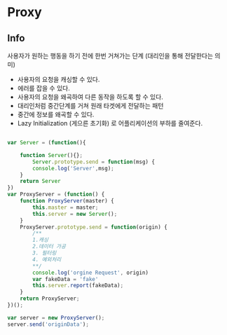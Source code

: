 # Proxy


## Info
사용자가 원하는 행동을 하기 전에 한번 거쳐가는 단계
(대리인을 통해 전달한다는 의미)<br>

- 사용자의 요청을 캐싱할 수 있다.
- 에러를 잡을 수 있다.
- 사용자의 요청을 왜곡하여 다른 동작을 하도록 할 수 있다.
- 대리인처럼 중간단계를 거쳐 원래 타겟에게 전달하는 패턴
- 중간에 정보를 왜곡할 수 있다.
- Lazy Initialization (게으른 초기화) 로 어플리케이션의 부하를 줄여준다.


```js

var Server = (function(){

    function Server(){};
        Server.prototype.send = function(msg) {
        console.log('Server',msg);
    }
    return Server
})
var ProxyServer = (function() {
    function ProxyServer(master) {
        this.master = master;
        this.server = new Server();
    }
    ProxyServer.prototype.send = function(origin) {
        /**
        1.캐싱
        2.데이터 가공
        3. 필터링
        4. 예외처리
        **/
        console.log('orgine Request', origin)
        var fakeData = 'fake'
        this.server.report(fakeData);
    }
    return ProxyServer;
})();

var server = new ProxyServer();
server.send('originData');

```